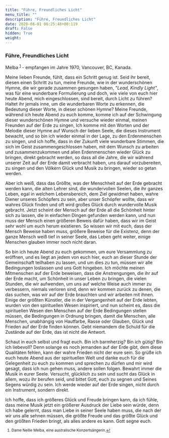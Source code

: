 ```yaml
---
title: "Führe, Freundliches Licht"
menu_title: ""
description: "Führe, Freundliches Licht"
date: 2020-08-01 06:25:48+00:119
draft: False
hidden: True
weight:
---
```

### Führe, Freundliches Licht

Melba <sup id="a1">[1](#f1)</sup> - empfangen im Jahre 1970, Vancouver, BC, Kanada.

Meine lieben Freunde, fühlt, dass ein Schritt genug ist. Seid ihr bereit, diesen einen Schritt zu tun, meine Freunde, wie in der wunderschönen Hymne, die wir gerade zusammen gesungen haben, *"Lead, Kindly Light"*, was für eine wunderbare Formulierung und doch, wie viele von euch hier heute Abend, mich eingeschlossen, sind bereit, durch Licht zu führen? Haltet ihr jemals inne, um die wunderbaren Worte zu erkennen, die Bedeutung dieser Worte, in dieser schönen Hymne? Meine Freunde, während ich heute Abend zu euch komme, komme ich auf der Schwingung dieser wunderschönen Hymne und versuche wieder einmal, meinen Freunden auf der Erde zu singen, Ich komme mit den Worten und der Melodie dieser Hymne auf Wunsch der lieben Seele, die dieses Instrument bewacht, und so bin ich wieder einmal in der Lage, zu den Erdenmenschen zu singen, und ich hoffe, dass in der Zukunft viele wunderbare Stimmen, die sich im Geist zusammengeschlossen haben, mit dem Wunsch zu arbeiten und zusammenzukommen und allen Erdenmenschen wieder Glück zu bringen, direkt gebracht werden, so dass all die Jahre, die wir während unserer Zeit auf der Erde damit verbracht haben, uns darauf vorzubereiten, zu singen und den Völkern Glück und Musik zu bringen, wieder so getan werden.

Aber ich weiß, dass das Größte, was der Menschheit auf der Erde gebracht werden kann, die alten Lehrer sind, die wundervollen Seelen, die ihr ganzes Leben, egal in welchem Lebensbereich, dem Ziel gewidmet haben, wahre Diener unseres Schöpfers zu sein, aber unser Schöpfer wollte, dass wir wahres Glück finden und oft wird großes Glück durch wundervolle Musik gebracht. Jetzt scheint der Mensch auf der Erde all die Schönheit hinter sich zu lassen, die in einfachen Dingen gefunden werden kann, und nun muss der Mensch einen größeren Beweis dafür haben, dass wir im Geist sehr wohl um euch herum existieren. So wissen wir mit euch, dass der Mensch Beweise haben muss, größere Beweise für die Existenz, denn der ganze Mensch weiß tief in seiner Seele, das Leben geht weiter, einige Menschen glauben immer noch nicht daran.

So bin ich heute Abend zu euch gekommen, um eure Versammlung zu eröffnen, und es liegt an jedem von euch hier, euch an dieser Stunde der Gemeinschaft teilhaben zu lassen, und um dies zu tun, müssen wir alle Bedingungen loslassen und uns Gott hingeben. Ich möchte meinen Mitmenschen auf der Erde beweisen, dass die Anstrengungen, die ihr auf der Erde macht, um Schönheit in unser Leben zu bringen, die vielen Stunden, die wir aufwenden, um uns auf welche Weise auch immer zu verbessern, niemals verloren sind, denn wir kommen zurück zu denen, die das suchen, was wir auf der Erde brauchten und wir arbeiten mit ihnen. Einige der größten Künstler, die in der Vergangenheit auf der Erde lebten, wurden von den spirituellen Wesen inspiriert, und nun scheint es, dass die spirituellen Wesen den Menschen auf der Erde Bedingungen stellen müssen, die Bedingungen in Ordnung bringen, damit die Menschen, alle Menschen, unabhängig von Hautfarbe, Rasse oder Glauben, Glück und Frieden auf der Erde finden können. Gebt niemandem die Schuld für die Zustände auf der Erde, das ist nicht die Antwort.

Schaut in euch selbst und fragt euch. Bin ich barmherzig? Bin ich gütig? Bin ich liebevoll? Denn solange es noch jemanden auf der Erde gibt, dem diese Qualitäten fehlen, kann der wahre Frieden nicht der eure sein. So grüße ich euch heute Abend aus der spirituellen Welt und danke euch für die Gelegenheit zu euch zu kommen und sprechen zu dürfen und mir wird gesagt, dass ich nun gehen muss, andere sollen folgen. Bewahrt immer die Musik in eurer Seele. Versucht, glücklich zu sein und sucht das Glück in allem, wozu ihr berufen seid, und bittet Gott, euch zu segnen und Seines Segens würdig zu sein. Ich werde wieder auf der Erde singen, nicht durch ein Instrument, sondern direkt.

Ich hoffe, dass ich größeres Glück und Freude bringen kann, da ich fühle, dass meine Musik jetzt ein größerer Ausdruck der Liebe sein würde, denn ich habe gelernt, dass man Liebe in seiner Seele haben muss, die nach der wir uns alle sehnen müssen, die größte Freude und das größte Glück und den größten Frieden bringt, als alles andere es kann. Gott segne euch.
<small>

1. <large id="f1"> Dame Nellie Melba, eine australische Konzertsängerin.[↩](#a1)
